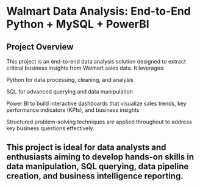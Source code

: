 # Walmart Data Analysis: End-to-End Python + MySQL + PowerBI
## Project Overview
This project is an end-to-end data analysis solution designed to extract critical business insights from Walmart sales data. It leverages:

Python for data processing, cleaning, and analysis

SQL for advanced querying and data manipulation

Power BI to build interactive dashboards that visualize sales trends, key performance indicators (KPIs), and business insights

Structured problem-solving techniques are applied throughout to address key business questions effectively.

This project is ideal for data analysts and enthusiasts aiming to develop hands-on skills in data manipulation, SQL querying, data pipeline creation, and business intelligence reporting.
---
